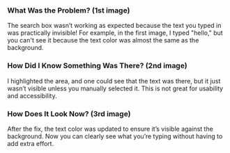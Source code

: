 ### What Was the Problem? (1st image)
The search box wasn’t working as expected because the text you typed in was practically invisible! For example, in the first image, I typed "hello," but you can't see it because the text color was almost the same as the background.

### How Did I Know Something Was There? (2nd image)
I highlighted the area, and one could see that the text was there, but it just wasn’t visible unless you manually selected it. This is not great for usability and accessibility.

### How Does It Look Now? (3rd image)
After the fix, the text color was updated to ensure it’s visible against the background. Now you can clearly see what you’re typing without having to add extra effort.
